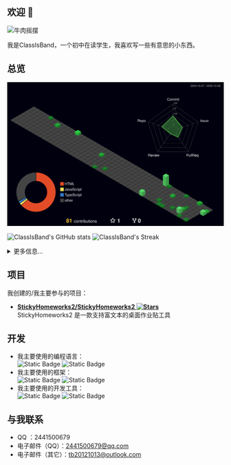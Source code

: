 ## 欢迎 👋

<img src="https://i1.hdslb.com/bfs/article/0b1903e9a6b4b433e0a3ba2211fe6961383621883.gif@640w_640h.avif"
    width="85"
    alt="牛肉摇摆"/>

我是ClassIsBand，一个初中在读学生，我喜欢写一些有意思的小东西。

## 总览

![](profile-3d-contrib/profile-night-green.svg)

![ClassIsBand's GitHub stats](https://streak-stats.demolab.com/?user=belugaQAQ&theme=dracula)
![ClassIsBand's Streak](https://github-readme-streak-stats.herokuapp.com/?user=belugaQAQ&theme=dracula&hide_border=true)

<details>
  <summary>更多信息…</summary>

![trophy](https://github-readme-stats.vercel.app/api/top-langs/?username=BelugaQAQ)
![trophy](https://github-profile-trophy.vercel.app/?username=BelugaQAQ)
</details>

## 项目

我创建的/我主要参与的项目：

- **[StickyHomeworks2/StickyHomeworks2 ![Stars](https://img.shields.io/github/stars/StickyHomeworks2/StickyHomeworks2?label=Stars)](https://github.com/StickyHomeworks2/StickyHomeworks2/)**
  <br/>
  StickyHomeworks2 是一款支持富文本的桌面作业贴工具

## 开发

- 我主要使用的编程语言：<br/>
  ![Static Badge](https://img.shields.io/badge/C%23-%23339933?style=flat-square&logo=.NET&logoColor=white)
  ![Static Badge](https://img.shields.io/badge/C++-%20?style=flat-square&logo=cplusplus&logoColor=white&color=3178C6)
- 我主要使用的框架：<br/>
  ![Static Badge](https://img.shields.io/badge/.NET-%23512bd4?style=flat-square&logo=.NET)
  ![Static Badge](https://img.shields.io/badge/Vue.js-%234FC08D?style=flat-square&logo=vue.js&logoColor=white)
- 我主要使用的开发工具：<br/>
  ![Static Badge](https://img.shields.io/badge/Visual_Studio-%23a478db?style=flat-square&logoColor=white)
  ![Static Badge](https://img.shields.io/badge/Visual_Studio_Code-%232F80ED?style=flat-square&logo=vscodium&logoColor=white)

## 与我联系

- QQ ：2441500679
- 电子邮件（QQ）：<2441500679@qq.com>
- 电子邮件（其它）：<tb20121013@outlook.com>
